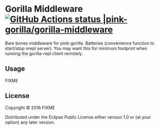 # Gorilla Middleware [![GitHub Actions status |pink-gorilla/gorilla-middleware](https://github.com/pink-gorilla/gorilla-middleware/workflows/CI/badge.svg)](https://github.com/pink-gorilla/gorilla-middleware/actions?workflow=CI)

Bare bones middleware for pink-gorilla. Batteries (convenience function to
 start/stop nrepl server). You may want this for minimum footprint when
 running the gorilla-repl client remotely.
 
## Usage

FIXME

## License

Copyright © 2016 FIXME

Distributed under the Eclipse Public License either version 1.0 or (at
your option) any later version.
